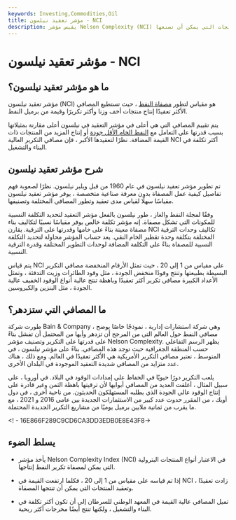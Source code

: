 ```yaml
---
keywords: Investing,Commodities,Oil
title: مؤشر تعقيد نيلسون - NCI
description: يقيس مؤشر Nelson Complexity (NCI) مدى تعقيد عملية تكرير النفط وأنواع المنتجات التي يمكن أن تصنعها.
---
```


# مؤشر تعقيد نيلسون - NCI
## ما هو مؤشر تعقيد نيلسون؟

مؤشر تعقيد نيلسون (NCI) هو مقياس لتطور [مصفاة النفط](/oil-refinery) ، حيث تستطيع المصافي الأكثر تعقيدًا إنتاج منتجات أخف وزنا وأكثر تكريرًا وقيمة من برميل النفط.

يتم تقييم المصافي التي هي أعلى في مؤشر التعقيد في نيلسون أعلى مقارنة بمثيلاتها بسبب قدرتها على التعامل مع [النفط الخام الأقل جودة](/crude-oil) أو إنتاج المزيد من المنتجات ذات القيمة المضافة. نظرًا لتعقيدها الأكبر ، فإن مصافي التكرير العالية NCI أكثر تكلفة في البناء والتشغيل.

## شرح مؤشر تعقيد نيلسون

تم تطوير مؤشر تعقيد نيلسون في عام 1960 من قبل ويلبر نيلسون. نظرًا لصعوبة فهم تفاصيل كيفية عمل المصفاة بدون معرفة صناعية متخصصة ، يوفر مؤشر تعقيد نيلسون مقياسًا سهلًا لقياس مدى تعقيد وتطور المصافي المختلفة وتصنيفها.

وفقًا لمجلة النفط والغاز ، طور نيلسون بالفعل مؤشر التعقيد لتحديد التكلفة النسبية للمكونات التي تشكل مصفاة. إنه مؤشر تكلفة خالص يوفر مقياسًا نسبيًا لتكاليف بناء مصفاة معينة بناءً على خامها وقدرتها على الترقية. يقارن NCI تكاليف وحدات الترقية المختلفة بتكلفة وحدة تقطير الخام النقي. يعد حساب المؤشر محاولة لتحديد التكلفة النسبية للمصفاة بناءً على التكلفة المضافة لوحدات التطوير المختلفة وقدرة الترقية النسبية.

يتم قياس NCI على مقياس من 1 إلى 20 ، حيث تمثل الأرقام المنخفضة مصافي التكرير البسيطة بطبيعتها وتنتج وقودًا منخفض الجودة ، مثل وقود الطائرات وزيت التدفئة ، وتمثل الأعداد الكبيرة مصافي تكرير أكثر تعقيدًا وباهظة تنتج عالية أنواع الوقود الخفيف عالية الجودة ، مثل البنزين والكيروسين.

## ما المصافي التي ستزدهر؟

طورت شركة Bain & Company ، وهي شركة استشارات إدارية ، نموذجًا خاصًا يوضح مصافي النفط حول العالم التي من المرجح أن تزدهر وأيها من المحتمل أن تفشل بناءً على قدرتها على التكرير وتصنيف مؤشر Nelson Complexity. يظهر الرسم التفاعلي حسب المنطقة الجغرافية حيث توجد هذه المصافي. بناءً على مؤشر نيلسون ، في المتوسط ، تعتبر مصافي التكرير الأمريكية هي الأكثر تعقيدًا في العالم. ومع ذلك ، هناك عدد متزايد من المصافي شديدة التعقيد الموجودة في البلدان الأخرى.

يلعب التكرير دورًا حيويًا في الحفاظ على إمدادات الوقود في البلاد. في أوروبا ، على سبيل المثال ، أغلقت العديد من المصافي أبوابها لأن ترقيتها باهظة الثمن وغير قادرة على إنتاج الوقود عالي الجودة الذي يطلبه المستهلكون الحديثون. من ناحية أخرى ، في دول أوبك ، من المقرر حدوث عدد كبير من الاستثمارات الجديدة بين عامي 2016 و 2021 ، مع ما يقرب من ثمانية ملايين برميل يوميًا من مشاريع التكرير الجديدة المحتملة.

<! - 16E866F289C9CD6CA3DD3EDB0E8E43F8->

## يسلط الضوء

- يأخذ مؤشر Nelson Complexity Index (NCI) في الاعتبار أنواع المنتجات البترولية التي يمكن لمصفاة تكرير النفط إنتاجها.

- إذا تم قياسه على مقياس من 1 إلى 20 ، فكلما ارتفعت القيمة في NCI ، زادت تعقيدًا وتعقيد المنتجات التي يمكن أن تنتجها المصفاة.

- تميل المصافي عالية القيمة في المعهد الوطني للسرطان إلى أن تكون أكثر تكلفة في البناء والتشغيل ، ولكنها تنتج أيضًا مخرجات أكثر ربحية.

